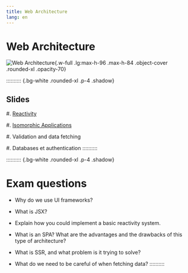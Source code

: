 ```yaml
---
title: Web Architecture
lang: en
---
```


# Web Architecture

![Web Architecture](/images/AW4L.webp){.w-full .lg:max-h-96 .max-h-84 .object-cover .rounded-xl .opacity-70}

:::::::::: {.bg-white .rounded-xl .p-4 .shadow}
## Slides

#. [Reactivity](/AW4L/slides/01-reactivity)

#. [Isomorphic Applications](/AW4L/slides/02-isomorphic-apps)

#. Validation and data fetching

#. Databases et authentication
::::::::::

:::::::::: {.bg-white .rounded-xl .p-4 .shadow}
# Exam questions

- Why do we use UI frameworks?

- What is JSX?

- Explain how you could implement a basic reactivity system.

- What is an SPA? What are the advantages and the drawbacks of this type of architecture?

- What is SSR, and what problem is it trying to solve?

- What do we need to be careful of when fetching data?
::::::::::